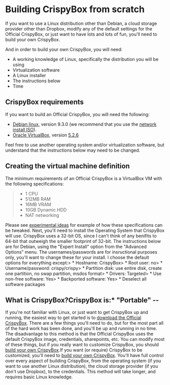 # Building CrispyBox from scratch
If you want to use a Linux distribution other than Debian, a cloud storage provider other than Dropbox, modify any of the default settings for the Official CrispyBox, or just want to have lots and lots of fun, you'll need to build your own CrispyBox.

And in order to build your own CrispyBox, you will need:
* A working knowledge of Linux, specifically the distribution you will be using
* Virtualization software
* A Linux installer
* The instructions below
* Time

## CrispyBox requirements
If you want to build an Official CrispyBox, you will need the following:
* [Debian linux](https://www.debian.org), version 9.3.0 (we recommend that you use the [network install ISO](https://www.debian.org/CD/netinst/)).
* [Oracle VirtualBox](https://www.virtualbox.org/), version [5.2.6](http://download.virtualbox.org/virtualbox/5.2.6/)

Feel free to use another operating system and/or virtualization software, but understand that the instructions below may need to be changed.

## Creating the virtual machine definition
The minimum requirements of an Official CrispyBox is a VirtualBox VM with the following specifications:
> * 1 CPU
> * 512MB RAM
> * 16MB VRAM
> * 10GB Dynamic HDD
> * NAT networking

Please see [experimental ideas](https://github.com/APrettyCoolProgram/CrispyBox/blob/master/Experimental_ideas.md) for example of how these specifications can be tweaked. 
Next, you'll need to install the Operating System that CrispyBox will use. CrispyBox uses a 32-bit OS, since I can't think of any benifits to 64-bit that outweigh the smaller footprint of 32-bit. The instructions below are for Debian, using the "Expert Install" option from the "Advanced Options" menu. The usernames/passwords are for insructional purposes only, you'll want to change these for your install.
I choose the default options for everything except:> * Hostname: CrispyBox> * Root user: no> * Username/password: crispy/crispy> * Partition disk: use entire disk, create one partition, no swap partition, msdos format> * Drivers: Targeted> * Use non-free software: Yes> * Backported software: Yes> * Deselect all software packages



























## What is CrispyBox?CrispyBox is:* **"Portable"** -- 




If you're not familiar with Linux, or just want to get CrispyBox up and running, the easiest way to get started is to [download the Official CrispyBox](https://github.com/APrettyCoolProgram/CrispyBox/blob/master/Get_official_image.md). There are a few things you'll need to do, but for the most part all of the hard work has been done, and you'll be up and running in no time. The disadvantage to this method is that the Official CrispyBox uses the default CrispyBox image, credentials, sharepoints, etc. You can modify most of these things, but if you really want to customize CrispyBox, you should [build your own CrispyBox](https://github.com/APrettyCoolProgram/CrispyBox/blob/master/Build_official_image.md).If you want (or require) CrispyBox to be customized, you'll need to [build your own CrispyBox](https://github.com/APrettyCoolProgram/CrispyBox/blob/master/Build_official_image.md). You'll have full control over every aspect of building CrispyBox, from the operating system (if you want to use another Linux distribution), the cloud storage provider (if you don't use Dropbox), to the credentials. This method will take longer, and requires basic Linux knowledge.
